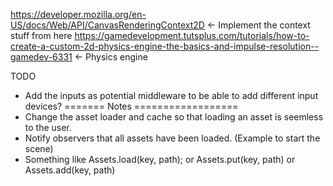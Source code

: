https://developer.mozilla.org/en-US/docs/Web/API/CanvasRenderingContext2D <- Implement the context stuff from here
https://gamedevelopment.tutsplus.com/tutorials/how-to-create-a-custom-2d-physics-engine-the-basics-and-impulse-resolution--gamedev-6331 <- Physics engine

TODO
  - Add the inputs as potential middleware to be able to add different input devices?
=======
Notes
==================
- Change the asset loader and cache so that loading an asset is seemless to the user.
- Notify observers that all assets have been loaded. (Example to start the scene)
- Something like Assets.load(key, path); or Assets.put(key, path) or Assets.add(key, path)
